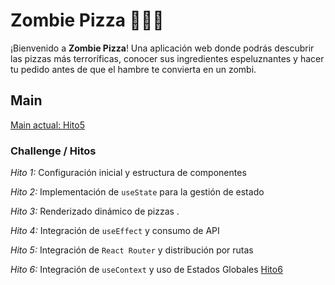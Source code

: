 # Zombie Pizza 🍕🧟‍♂️

¡Bienvenido a **Zombie Pizza**! Una aplicación web donde podrás descubrir las pizzas más terroríficas, conocer sus ingredientes espeluznantes y hacer tu pedido antes de que el hambre te convierta en un zombi.

## Main

[ Main actual: Hito5 ](https://github.com/pyro-nicolini/react-zombie) 

### Challenge / Hitos

_Hito 1:_ Configuración inicial y estructura de componentes

_Hito 2:_ Implementación de `useState` para la gestión de estado

_Hito 3:_ Renderizado dinámico de pizzas .

_Hito 4:_ Integración de `useEffect` y consumo de API

_Hito 5:_ Integración de `React Router` y distribución por rutas 

_Hito 6:_ Integración de `useContext` y uso de Estados Globales [Hito6](https://github.com/pyro-nicolini/react-zombie/tree/Hito6)
